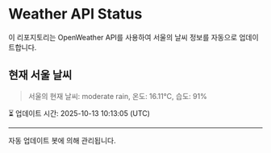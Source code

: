 
# Weather API Status

이 리포지토리는 OpenWeather API를 사용하여 서울의 날씨 정보를 자동으로 업데이트합니다.

## 현재 서울 날씨
> 서울의 현재 날씨: moderate rain, 온도: 16.11°C, 습도: 91%

⏳ 업데이트 시간: 2025-10-13 10:13:05 (UTC)

---
자동 업데이트 봇에 의해 관리됩니다.
